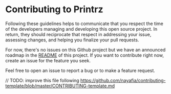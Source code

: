 # Contributing to Printrz

Following these guidelines helps to communicate that you respect the time of the developers managing and developing this open source project. In return, they should reciprocate that respect in addressing your issue, assessing changes, and helping you finalize your pull requests.

For now, there's no issues on this Github project but we have an announced roadmap in the [README](https://github.com/Guidap/printrz) of this project.
If you want to contribute right now, create an issue for the feature you seek.

Feel free to open an issue to report a bug or to make a feature request.


// TODO: improve this file following https://github.com/nayafia/contributing-template/blob/master/CONTRIBUTING-template.md
